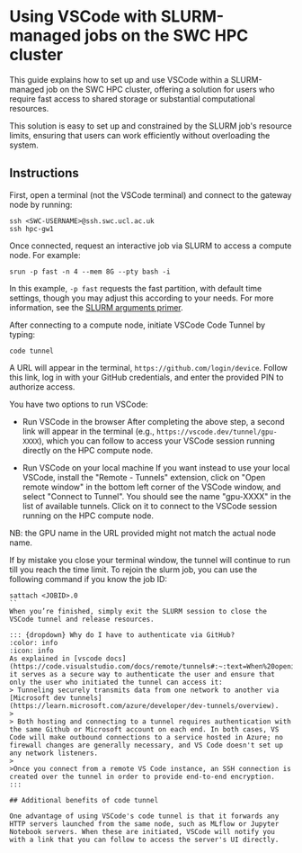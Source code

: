 # Using VSCode with SLURM-managed jobs on the SWC HPC cluster

This guide explains how to set up and use VSCode within a SLURM-managed job on the SWC HPC cluster, offering a solution for users who require fast access to shared storage or substantial computational resources.

This solution is easy to set up and constrained by the SLURM job's resource limits, ensuring that users can work efficiently without overloading the system.


## Instructions

First, open a terminal (not the VSCode terminal) and connect to the gateway node by running:

```{code-block} console
ssh <SWC-USERNAME>@ssh.swc.ucl.ac.uk
ssh hpc-gw1
```

Once connected, request an interactive job via SLURM to access a compute node. For example:

```{code-block} console
srun -p fast -n 4 --mem 8G --pty bash -i
```

In this example, `-p fast` requests the fast partition, with default time settings, though you may adjust this according to your needs. For more information, see the [SLURM arguments primer](https://howto.neuroinformatics.dev/programming/SLURM-arguments.html).

After connecting to a compute node, initiate VSCode Code Tunnel by typing:

```{code-block} console
code tunnel
```

A URL will appear in the terminal, `https://github.com/login/device`. 
Follow this link, log in with your GitHub credentials, and enter the provided PIN to authorize access. 

You have two options to run VSCode:

-  Run VSCode in the browser
    After completing the above step, a second link will appear in the terminal (e.g., `https://vscode.dev/tunnel/gpu-XXXX`), which you can follow to access your VSCode session running directly on the HPC compute node. 

- Run VSCode on your local machine
    If you want instead to use your local VSCode, install the "Remote - Tunnels" extension, click on "Open remote window" in the bottom left corner of the VSCode window, and select "Connect to Tunnel". You should see the name "gpu-XXXX" in the list of available tunnels. Click on it to connect to the VSCode session running on the HPC compute node.

NB: the GPU name in the URL provided might not match the actual node name. 

If by mistake you close your terminal window, the tunnel will continue to run till you reach the time limit. To rejoin the slurm job, you can use the following command if you know the job ID:

```{code-block} console
sattach <JOBID>.0
``
When you’re finished, simply exit the SLURM session to close the VSCode tunnel and release resources.

::: {dropdown} Why do I have to authenticate via GitHub?
:color: info
:icon: info
As explained in [vscode docs](https://code.visualstudio.com/docs/remote/tunnels#:~:text=When%20opening%20a%20vscode.,right%20set%20of%20remote%20machines.) it serves as a secure way to authenticate the user and ensure that only the user who initiated the tunnel can access it:
> Tunneling securely transmits data from one network to another via [Microsoft dev tunnels](https://learn.microsoft.com/azure/developer/dev-tunnels/overview).
>
> Both hosting and connecting to a tunnel requires authentication with the same Github or Microsoft account on each end. In both cases, VS Code will make outbound connections to a service hosted in Azure; no firewall changes are generally necessary, and VS Code doesn't set up any network listeners.
>
>Once you connect from a remote VS Code instance, an SSH connection is created over the tunnel in order to provide end-to-end encryption.
:::

## Additional benefits of code tunnel

One advantage of using VSCode's code tunnel is that it forwards any HTTP servers launched from the same node, such as MLflow or Jupyter Notebook servers. When these are initiated, VSCode will notify you with a link that you can follow to access the server's UI directly.
